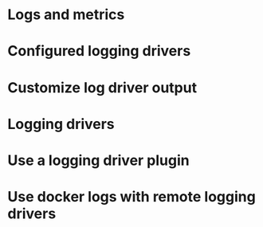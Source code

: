 # Logs and metrics

# Configured logging drivers

# Customize log driver output

# Logging drivers

# Use a logging driver plugin

# Use docker logs with remote logging drivers
